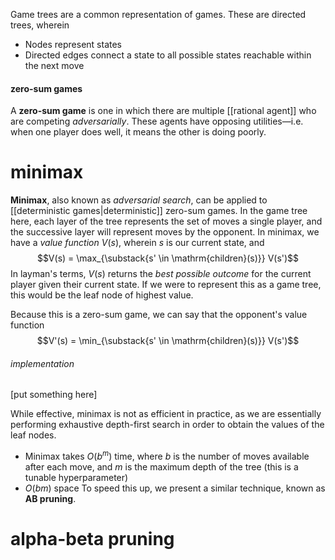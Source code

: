 Game trees are a common representation of games. These are directed trees, wherein
- Nodes represent states
- Directed edges connect a state to all possible states reachable within the next move
#### zero-sum games
A **zero-sum game** is one in which there are multiple [[rational agent]] who are competing *adversarially*. These agents have opposing utilities—i.e. when one player does well, it means the other is doing poorly.
# minimax
**Minimax**, also known as *adversarial search*, can be applied to [[deterministic games|deterministic]] zero-sum games. In the game tree here, each layer of the tree represents the set of moves a single player, and the successive layer will represent moves by the opponent. In minimax, we have a *value function* $V(s)$, wherein $s$ is our current state, and
$$V(s) = \max_{\substack{s' \in \mathrm{children}(s)}} V(s')$$
In layman's terms, $V(s)$ returns the *best possible outcome* for the current player given their current state. If we were to represent this as a game tree, this would be the leaf node of highest value.

Because this is a zero-sum game, we can say that the opponent's value function $$V'(s) = \min_{\substack{s' \in \mathrm{children}(s)}} V(s')$$
###### implementation
[put something here]

While effective, minimax is not as efficient in practice, as we are essentially performing exhaustive depth-first search in order to obtain the values of the leaf nodes.
- Minimax takes $O(b^m)$ time, where $b$ is the number of moves available after each move, and $m$ is the maximum depth of the tree (this is a tunable hyperparameter)
- $O(bm)$ space
To speed this up, we present a similar technique, known as **AB pruning**.

# alpha-beta pruning



